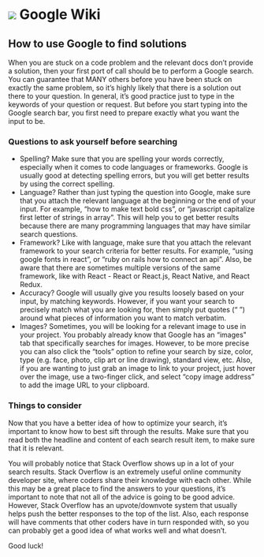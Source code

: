 # ![](https://ga-dash.s3.amazonaws.com/production/assets/logo-9f88ae6c9c3871690e33280fcf557f33.png) Google Wiki

## How to use Google to find solutions

When you are stuck on a code problem and the relevant docs don’t provide a solution, then your first port of call should be to perform a Google search. You can guarantee that MANY others before you have been stuck on exactly the same problem, so it’s highly likely that there is a solution out there to your question. In general, it’s good practice just to type in the keywords of your question or request. But before you start typing into the Google search bar, you first need to prepare exactly what you want the input to be. 

### Questions to ask yourself before searching

* Spelling? Make sure that you are spelling your words correctly, especially when it comes to code languages or frameworks. Google is usually good at detecting spelling errors, but you will get better results by using the correct spelling.
* Language? Rather than just typing the question into Google, make sure that you attach the relevant language at the beginning or the end of your input. For example, “how to make text bold css”, or “javascript capitalize first letter of strings in array”. This will help you to get better results because there are many programming languages that may have similar search questions.
* Framework? Like with language, make sure that you attach the relevant framework to your search criteria for better results. For example, “using google fonts in react”, or “ruby on rails how to connect an api”. Also, be aware that there are sometimes multiple versions of the same framework, like with React - React or React.js, React Native, and React Redux.
* Accuracy? Google will usually give you results loosely based on your input, by matching keywords. However, if you want your search to precisely match what you are looking for, then simply put quotes (“ ”) around what pieces of information you want to match verbatim.
* Images? Sometimes, you will be looking for a relevant image to use in your project. You probably already know that Google has an “images" tab that specifically searches for images. However, to be more precise you can also click the “tools” option to refine your search by size, color, type (e.g. face, photo, clip art or line drawing), standard view, etc. Also, if you are wanting to just grab an image to link to your project, just hover over the image, use a two-finger click, and select “copy image address” to add the image URL to your clipboard.

### Things to consider

Now that you have a better idea of how to optimize your search, it’s important to know how to best sift through the results. Make sure that you read both the headline and content of each search result item, to make sure that it is relevant.

You will probably notice that Stack Overflow shows up in a lot of your search results. Stack Overflow is an extremely useful online community developer site, where coders share their knowledge with each other. While this may be a great place to find the answers to your questions, it’s important to note that not all of the advice is going to be good advice. However, Stack Overflow has an upvote/downvote system that usually helps push the better responses to the top of the list. Also, each response will have comments that other coders have in turn responded with, so you can probably get a good idea of what works well and what doesn’t.

Good luck!